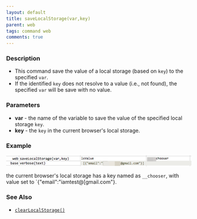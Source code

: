 ```yaml
---
layout: default
title: saveLocalStorage(var,key)
parent: web
tags: command web
comments: true
---
```


### Description

- This command save the value of a local storage (based on `key`) to the specified `var`.  
- If the identified `key` does not resolve to a value (i.e., not found), the specified `var` will be save with no value.

### Parameters

- **var** - the name of the variable to save the value of the specified local storage `key`.
- **key** - the `key` in the current browser's local storage.

### Example

![](image/saveLocalStorage_01.png)

the current browser's local storage has a key named as `__chooser`, with value set to `{"email":"iamtest@[gmail.com"}. 

### See Also

- [`clearLocalStorage()`](clearLocalStorage())